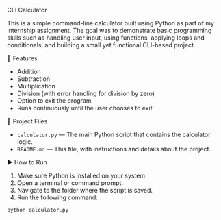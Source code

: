 CLI Calculator

This is a simple command-line calculator built using Python as part of my internship assignment. The goal was to demonstrate basic programming skills such as handling user input, using functions, applying loops and conditionals, and building a small yet functional CLI-based project.

🔧 Features

- Addition
- Subtraction
- Multiplication
- Division (with error handling for division by zero)
- Option to exit the program
- Runs continuously until the user chooses to exit

 📁 Project Files

- `calculator.py` — The main Python script that contains the calculator logic.
- `README.md` — This file, with instructions and details about the project.

 ▶️ How to Run

1. Make sure Python is installed on your system.
2. Open a terminal or command prompt.
3. Navigate to the folder where the script is saved.
4. Run the following command:

```bash
python calculator.py
